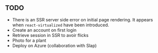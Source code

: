 ## TODO

-   There is an SSR server side error on initial page rendering. It appears when `react-virtualized` have been introduced.
-   Create an account on first login
-   Retrieve session in SSR to avoir flicks
-   Photo for a plant
-   Deploy on Azure (collaboration with Slap)
